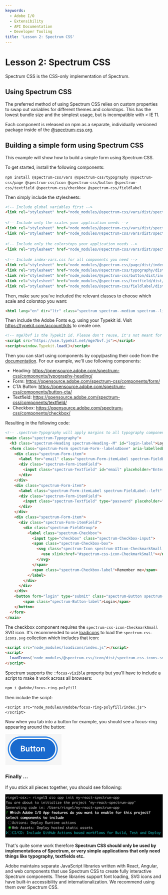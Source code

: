 ```yaml
---
keywords:
  - Adobe I/O
  - Extensibility
  - API Documentation
  - Developer Tooling
title: 'Lesson 2: Spectrum CSS'
---
```


# Lesson 2: Spectrum CSS

Spectrum CSS is the CSS-only implementation of Spectrum.

## Using Spectrum CSS

The preferred method of using Spectrum CSS relies on custom properties to swap out variables for different themes and colorstops. This has the lowest bundle size and the simplest usage, but is incompatible with < IE 11.

Each component is released on npm as a separate, individually versioned package inside of the [@spectrum-css org](https://www.npmjs.com/org/spectrum-css).

## Building a simple form using Spectrum CSS

This example will show how to build a simple form using Spectrum CSS. 

To get started, install the following components:

`npm install @spectrum-css/vars @spectrum-css/typography @spectrum-css/page @spectrum-css/icon @spectrum-css/button @spectrum-css/textfield @spectrum-css/checkbox @spectrum-css/fieldlabel`

Then simply include the stylesheets:

```html
<!-- Include global variables first -->
<link rel="stylesheet" href="node_modules/@spectrum-css/vars/dist/spectrum-global.css">

<!-- Include only the scales your application needs -->
<link rel="stylesheet" href="node_modules/@spectrum-css/vars/dist/spectrum-medium.css">
<link rel="stylesheet" href="node_modules/@spectrum-css/vars/dist/spectrum-large.css">

<!-- Include only the colorstops your application needs -->
<link rel="stylesheet" href="node_modules/@spectrum-css/vars/dist/spectrum-light.css">

<!-- Include index-vars.css for all components you need -->
<link rel="stylesheet" href="node_modules/@spectrum-css/page/dist/index-vars.css">
<link rel="stylesheet" href="node_modules/@spectrum-css/typography/dist/index-vars.css">
<link rel="stylesheet" href="node_modules/@spectrum-css/button/dist/index-vars.css">
<link rel="stylesheet" href="node_modules/@spectrum-css/textfield/dist/index-vars.css">
<link rel="stylesheet" href="node_modules/@spectrum-css/fieldlabel/dist/index-vars.css">  
``` 

Then, make sure you've included the relevant classes to choose which scale and colorstop you want:
 
```html
<html lang="en" dir="ltr" class="spectrum spectrum--medium spectrum--light"> 
```

Then include the Adobe Fonts e.g. using your Typekit id. Visit https://typekit.com/account/kits to create one.

```html 
<!-- mge7bvf is the Typekit id. Please don't reuse, it's not meant for production. -->
<script src="https://use.typekit.net/mge7bvf.js"></script>
<script>window.Typekit.load()</script>
```

Then you can start using components by copy/pasting their code from the [documentation](http://opensource.adobe.com/spectrum-css/).
For our example, we'll use following components: 

* Heading: https://opensource.adobe.com/spectrum-css/components/typography-heading/
* Form: https://opensource.adobe.com/spectrum-css/components/form/
* CTA Button: https://opensource.adobe.com/spectrum-css/components/button-cta/
* Textfield: https://opensource.adobe.com/spectrum-css/components/textfield/
* Checkbox: https://opensource.adobe.com/spectrum-css/components/checkbox/

Resulting in the following code: 

```html
<!-- .spectrum-Typography will apply margins to all typography components like headings. -->
<main class="spectrum-Typography">
  <h3 class="spectrum-Heading spectrum-Heading--M" id="login-label">Login</h3>
  <form class="spectrum-Form spectrum-Form--labelsAbove" aria-labelledby="login-label" id="login">
    <div class="spectrum-Form-item">
      <label for="email" class="spectrum-Form-itemLabel spectrum-FieldLabel--left">Email</label>
      <div class="spectrum-Form-itemField">
        <input class="spectrum-Textfield" id="email" placeholder="Enter your email" name="email"/>
      </div>
    </div>
    <div class="spectrum-Form-item">
      <label class="spectrum-Form-itemLabel spectrum-FieldLabel--left" for="password">Password</label>
      <div class="spectrum-Form-itemField">
        <input class="spectrum-Textfield" type="password" placeholder="Enter your password" id="password">
      </div>
    </div>
    <div class="spectrum-Form-item">
      <div class="spectrum-Form-itemField">
        <div class="spectrum-FieldGroup">
          <label class="spectrum-Checkbox">
            <input type="checkbox" class="spectrum-Checkbox-input">
            <span class="spectrum-Checkbox-box">
              <svg class="spectrum-Icon spectrum-UIIcon-CheckmarkSmall spectrum-Checkbox-checkmark" focusable="false" aria-hidden="true">
                <use xlink:href="#spectrum-css-icon-CheckmarkSmall"></use>
              </svg>
            </span>
            <span class="spectrum-Checkbox-label">Remember me</span>
          </label>
        </div>
      </div>
    </div>
    <button form="login" type="submit" class="spectrum-Button spectrum-Button--cta">
        <span class="spectrum-Button-label">Login</span>
    </button>
  </form>
</main>
```

The checkbox component requires the `spectrum-css-icon-CheckmarkSmall` SVG icon. It's recommended to use [loadicons](https://www.npmjs.com/package/loadicons) to load the `spectrum-css-icons.svg` collection which includes that icon:
```html
<script src="node_modules/loadicons/index.js"></script>
<script>
  loadIcons('node_modules/@spectrum-css/icon/dist/spectrum-css-icons.svg');
</script> 
```   

Spectrum supports the `:focus-visible` property but you'll have to include a script to make it work across all browsers:
```bash
npm i @adobe/focus-ring-polyfill 
```

then include the script:
```
<script src="node_modules/@adobe/focus-ring-polyfill/index.js"></script>
``` 

Now when you tab into a button for example, you should see a focus-ring appearing around the button: 

![focus-ring](assets/focus-ring.png)  

### Finally ...

If you stick all pieces together, you should see following: 

![app](assets/web-assets.png)  

That's quite some work therefore **Spectrum CSS should only be used by implementations of Spectrum, or very simple applications that only need things like typography, textfields etc.**

Adobe maintains separate JavaScript libraries written with React, Angular, and web components that use Spectrum CSS to create fully interactive Spectrum components. 
These libraries support font loading, SVG icons and have built-in accessibility and internationalization. We recommend using them over Spectrum CSS. 



  
 
